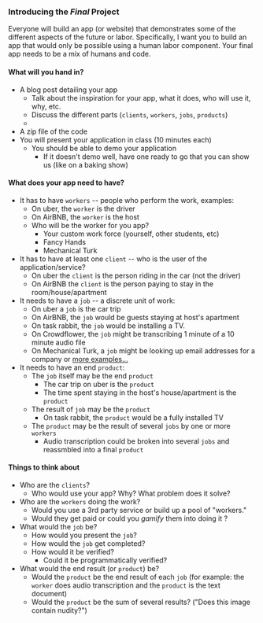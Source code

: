 ### Introducing the *Final* Project

Everyone will build an app (or website) that demonstrates some of the different aspects of the future or labor. Specifically, I want you to build an app that would only be possible using a human labor component. Your final app needs to be a mix of humans and code.

#### What will you hand in?

* A blog post detailing your app
  * Talk about the inspiration for your app, what it does, who will use it, why, etc.
  * Discuss the different parts (`clients`, `workers`, `jobs`, `products`)
  * 
* A zip file of the code
* You will present your application in class (10 minutes each)
  * You should be able to demo your application
    * If it doesn't demo well, have one ready to go that you can show us (like on a baking show)

#### What does your app need to have?

* It has to have `workers` -- people who perform the work, examples:
  * On uber, the `worker` is the driver
  * On AirBNB, the `worker` is the host
  * Who will be the worker for you app?
    * Your custom work force (yourself, other students, etc)
	* Fancy Hands
	* Mechanical Turk
* It has to have at least one `client` -- who is the user of the application/service?
  * On uber the `client` is the person riding in the car (not the driver)
  * On AirBNB the `client` is the person paying to stay in the room/house/apartment
* It needs to have a `job` -- a discrete unit of work:
  * On uber a `job` is the car trip
  * On AirBNB, the `job` would be guests staying at host's apartment
  * On task rabbit, the `job` would be installing a TV.
  * On Crowdflower, the `job` might be transcribing 1 minute of a 10 minute audio file
  * On Mechanical Turk, a `job` might be looking up email addresses for a company or [more examples...](https://www.mturk.com/mturk/findhits?match=false)
* It needs to have an end `product`:
  * The `job` itself may be the end `product`
    * The car trip on uber is the `product`
    * The time spent staying in the host's house/apartment is the `product`
  * The result of `job` may be the `product`
    * On task rabbit, the `product` would be a fully installed TV
  * The `product` may be the result of several `jobs` by one or more `workers`
    * Audio transcription could be broken into several `jobs` and reassmbled into a final `product`

#### Things to think about

* Who are the `clients`?
  * Who would use your app? Why? What problem does it solve? 
* Who are the `workers` doing the work?
  * Would you use a 3rd party service or build up a pool of "workers."
  * Would they get paid or could you *gamify* them into doing it ?
* What would the `job` be?
  * How would you present the `job`?
  * How would the `job` get completed?
  * How would it be verified?
    * Could it be programmatically verified?
* What would the end result (or `product`) be?
  * Would the `product` be the end result of each `job` (for example: the `worker` does audio transcription and the `product` is the text document)
  * Would the `product` be the sum of several results? ("Does this image contain nudity?")


